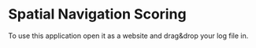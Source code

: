 # Spatial Navigation Scoring

To use this application open it as a website and drag&drop your log file in.
